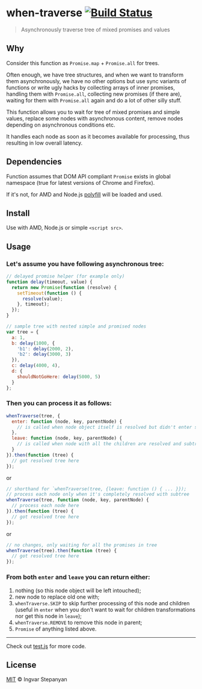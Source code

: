# when-traverse [![Build Status](https://travis-ci.org/RReverser/when-traverse.svg?branch=master)](https://travis-ci.org/RReverser/when-traverse)

> Asynchronously traverse tree of mixed promises and values

## Why

Consider this function as `Promise.map` + `Promise.all` for trees.

Often enough, we have tree structures, and when we want to transform them asynchronously, we have no other options but use sync variants of functions or write ugly hacks by collecting arrays of inner promises, handling them with `Promise.all`, collecting new promises (if there are), waiting for them with `Promise.all` again and do a lot of other silly stuff.

This function allows you to wait for tree of mixed promises and simple values, replace some nodes with asynchronous content, remove nodes depending on asynchronous conditions etc.

It handles each node as soon as it becomes available for processing, thus resulting in low overall latency.

## Dependencies

Function assumes that DOM API compliant `Promise` exists in global namespace (true for latest versions of Chrome and Firefox).

If it's not, for AMD and Node.js [polyfill](https://github.com/jakearchibald/es6-promise) will be loaded and used.

## Install

Use with AMD, Node.js or simple `<script src>`.

## Usage

### Let's assume you have following asynchronous tree:

```js
// delayed promise helper (for example only)
function delay(timeout, value) {
  return new Promise(function (resolve) {
    setTimeout(function () {
      resolve(value);
    }, timeout);
  });
}

// sample tree with nested simple and promised nodes
var tree = {
  a: 1,
  b: delay(1000, {
    'b1': delay(2000, 2),
    'b2': delay(3000, 3)
  }),
  c: delay(4000, 4),
  d: {
    shouldNotGoHere: delay(5000, 5)
  }
};
```

### Then you can process it as follows:

```javascript
whenTraverse(tree, {
  enter: function (node, key, parentNode) {
    // is called when node object itself is resolved but didn't enter subtree yet
  },
  leave: function (node, key, parentNode) {
    // is called when node with all the children are resolved and subtree is processed
  }
}).then(function (tree) {
  // got resolved tree here
});
```

or

```javascript
// shorthand for `whenTraverse(tree, {leave: function () { ... }});
// process each node only when it's completely resolved with subtree
whenTraverse(tree, function (node, key, parentNode) {
  // process each node here
}).then(function (tree) {
  // got resolved tree here
});
```

or

```javascript
// no changes, only waiting for all the promises in tree
whenTraverse(tree).then(function (tree) {
  // got resolved tree here
});
```

### From both `enter` and `leave` you can return either:

1. nothing (so this node object will be left intouched);
2. new node to replace old one with;
3. `whenTraverse.SKIP` to skip further processing of this node and children (useful in `enter` when you don't want to wait for children transformations nor get this node in `leave`);
4. `whenTraverse.REMOVE` to remove this node in parent;
5. `Promise` of anything listed above.

---

Check out [test.js](https://github.com/RReverser/when-traverse/blob/master/test.js) for more code.

## License

[MIT](http://opensource.org/licenses/MIT) © Ingvar Stepanyan
